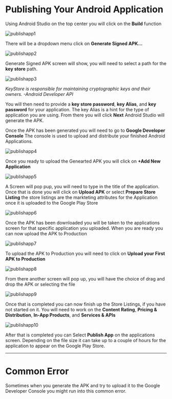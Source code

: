 # Publishing Your Android Application

Using Android Studio on the top center you will click on the **Build** function


![publishapp1](https://cloud.githubusercontent.com/assets/11635523/15312107/e66d9dda-1bc6-11e6-96e1-1dd7519f38cb.PNG)

There will be a dropdown menu click on **Generate Signed APK...**

![publishapp2](https://cloud.githubusercontent.com/assets/11635523/15312108/e66d940c-1bc6-11e6-9cde-171e0de73f78.PNG)

Generate Signed APK screen will show, you will need to select a path for the **key store** path. 

![publishapp3](https://cloud.githubusercontent.com/assets/11635523/15312109/e6709396-1bc6-11e6-8967-85a4d1d8adcd.PNG)

*KeyStore is responsible for maintaining cryptographic keys and their owners. -Android Developer API*

You will then need to provide a **key store password**, **key Alias**, and **key password** for your application. The key Alias is a hint for the type of application you are using. From there you will click **Next** Android Studio will generate the APK.



Once the APK has been generated you will need to go to **Google Developer Console** The console is used to upload and distribute your finished Android Applications. 

![publishapp4](https://cloud.githubusercontent.com/assets/11635523/15336884/4e0e4382-1c3e-11e6-8647-6854d951fcd9.PNG)

Once you ready to upload the Genearted APK you will click on **+Add New Application**

![publishapp5](https://cloud.githubusercontent.com/assets/11635523/15336878/4dff681c-1c3e-11e6-92e2-bc6cf70ed58e.PNG)

A Screen will pop pup, you will need to type in the title of the application. Once that is done you will click on **Upload APK** or select **Prepare Store Listing** the store listings are the markteting attributes for the Application once it is uploaded to the Google Play Store

![publishapp6](https://cloud.githubusercontent.com/assets/11635523/15336882/4e046948-1c3e-11e6-8c91-93fb446855a6.PNG)

Once the APK has been downloaded you will be taken to the applications screen for that specific application you uploaded. When you are ready you can now upload the APK to Production

![publishapp7](https://cloud.githubusercontent.com/assets/11635523/15336883/4e046a24-1c3e-11e6-9cc4-3fd9770c5f2b.PNG)

To upload the APK to Production you will need to click on **Upload your First APK to Production**

![publishapp8](https://cloud.githubusercontent.com/assets/11635523/15336879/4dfff7dc-1c3e-11e6-803f-0b898ac040e0.PNG)

From there another screen will pop up, you will have the choice of drag and drop the APK or selecting the file

![publishapp9](https://cloud.githubusercontent.com/assets/11635523/15336880/4e0083c8-1c3e-11e6-8dcb-774852015296.PNG)

Once that is completed you can now finish up the Store Listings, if you have not started on it. You will need to work on the **Content Rating**, **Pricing & Distribution**, **In-App Products**, and **Services & APIs** 

![publishapp10](https://cloud.githubusercontent.com/assets/11635523/15336881/4e00b6a4-1c3e-11e6-8546-b53d07ba5a72.PNG)

After that is completed you can Select **Publish App** on the applications screen. Depending on the file size it can take up to a couple of hours for the application to appear on the Google Play Store. 

***

# Common Error

Sometimes when you generate the APK and try to upload it to the Google Developer Console you might run into this common error. 






